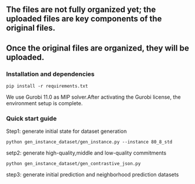 ## The files are not fully organized yet; the uploaded files are key components of the original files.
## Once the original files are organized, they will be uploaded.
### Installation and dependencies
```
pip install -r requirements.txt
```
We use Gurobi 11.0 as MIP solver.After activating the Gurobi license, the environment setup is complete.
### Quick start guide
Step1: generate initial state for dataset generation
```
python gen_instance_dataset/gen_instance.py --instance 80_8_std
```
setp2: generate high-quality,middle and low-quality commitments
```
python gen_instance_dataset/gen_contrastive_json.py
```
step3: generate initial prediction and neighborhood prediction datasets
```

```
